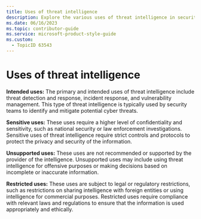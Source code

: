 ```yaml
---
title: Uses of threat intelligence
description: Explore the various uses of threat intelligence in security operations, including intended, sensitive, unsupported, and restricted applications. Learn how to effectively utilize threat intelligence while adhering to legal and ethical guidelines.
ms.date: 06/16/2023
ms.topic: contributor-guide
ms.service: microsoft-product-style-guide
ms.custom:
  - TopicID 63543
---
```



# Uses of threat intelligence

**Intended uses:** The primary and intended uses of threat intelligence include threat detection and response, incident response, and vulnerability management. This type of threat intelligence is typically used by security teams to identify and mitigate potential cyber threats.

**Sensitive uses:** These uses require a higher level of confidentiality and sensitivity, such as national security or law enforcement investigations. Sensitive uses of threat intelligence require strict controls and protocols to protect the privacy and security of the information.

**Unsupported uses:** These uses are not recommended or supported by the provider of the intelligence. Unsupported uses may include using threat intelligence for offensive purposes or making decisions based on incomplete or inaccurate information.

**Restricted uses:** These uses are subject to legal or regulatory restrictions, such as restrictions on sharing intelligence with foreign entities or using intelligence for commercial purposes. Restricted uses require compliance with relevant laws and regulations to ensure that the information is used appropriately and ethically.